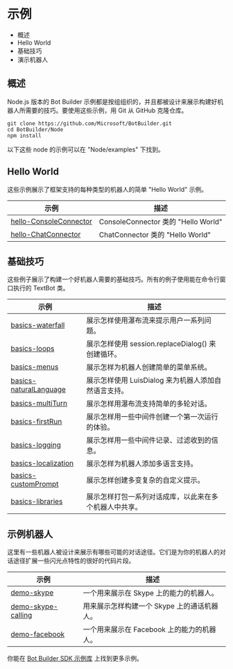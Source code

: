# 示例 #
  - 概述
  - Hello World
  - 基础技巧
  - 演示机器人

## 概述 ##
  Node.js 版本的 Bot Builder 示例都是按组组织的，并且都被设计来展示构建好机器人所需要的技巧。要使用这些示例，用 Git 从 GitHub 克隆仓库。
  ```
  git clone https://github.com/Microsoft/BotBuilder.git
  cd BotBuilder/Node
  npm install
  ```
  以下这些 node 的示例可以在 "Node/examples" 下找到。

## Hello World ##
  这些示例展示了框架支持的每种类型的机器人的简单 "Hello World" 示例。
  <table>
    <thead>
      <tr>
        <th><strong>示例</strong></th>
        <th><strong>描述</strong></th>
      </tr>
    </thead>
    <tbody>
      <tr>
        <td><a href="https://github.com/Microsoft/BotBuilder/tree/master/Node/examples/hello-ConsoleConnector">hello-ConsoleConnector</a></td>
        <td>ConsoleConnector 类的 "Hello World"</td>
      </tr>
      <tr>
        <td><a href="https://github.com/Microsoft/BotBuilder/tree/master/Node/examples/hello-ChatConnector">hello-ChatConnector</a></td>
        <td>ChatConnector 类的 "Hello World"</td>
      </tr>
    </tbody>
  </table>

## 基础技巧 ##
  这些例子展示了构建一个好机器人需要的基础技巧。所有的例子使用能在命令行窗口执行的 TextBot 类。
  <table>
    <thead>
      <tr>
        <th><strong>示例</strong></th>
        <th><strong>描述</strong></th>
      </tr>
    </thead>
    <tbody>
      <tr>
        <td><a href="https://github.com/Microsoft/BotBuilder/tree/master/Node/examples/basics-waterfall">basics-waterfall</a></td>
        <td>展示怎样使用瀑布流来提示用户一系列问题。</td>
      </tr>
      <tr>
        <td><a href="https://github.com/Microsoft/BotBuilder/tree/master/Node/examples/basics-loops">basics-loops</a></td>
        <td>展示怎样使用 session.replaceDialog() 来创建循环。</td>
      </tr>
      <tr>
        <td><a href="https://github.com/Microsoft/BotBuilder/tree/master/Node/examples/basics-menus">basics-menus</a></td>
        <td>展示怎样为机器人创建简单的菜单系统。</td>
      </tr>
      <tr>
        <td><a href="https://github.com/Microsoft/BotBuilder/tree/master/Node/examples/basics-naturalLanguage">basics-naturalLanguage</a></td>
        <td>展示怎样使用 LuisDialog 来为机器人添加自然语言支持。</td>
      </tr>
      <tr>
        <td><a href="https://github.com/Microsoft/BotBuilder/tree/master/Node/examples/basics-multiTurn">basics-multiTurn</a></td>
        <td>展示怎样用瀑布流支持简单的多轮对话。</td>
      </tr>
      <tr>
        <td><a href="https://github.com/Microsoft/BotBuilder/tree/master/Node/examples/basics-firstRun">basics-firstRun</a></td>
        <td>展示怎样用一些中间件创建一个第一次运行的体验。</td>
      </tr>
      <tr>
        <td><a href="https://github.com/Microsoft/BotBuilder/tree/master/Node/examples/basics-logging">basics-logging</a></td>
        <td>展示怎样用一些中间件记录、过滤收到的信息。</td>
      </tr>
      <tr>
        <td><a href="https://github.com/Microsoft/BotBuilder/tree/master/Node/examples/basics-localization">basics-localization</a></td>
        <td>展示怎样为机器人添加多语言支持。</td>
      </tr>
      <tr>
        <td><a href="https://github.com/Microsoft/BotBuilder/tree/master/Node/examples/basics-customPrompt">basics-customPrompt</a></td>
        <td>展示怎样创建多变复杂的自定义提示。</td>
      </tr>
      <tr>
        <td><a href="https://github.com/Microsoft/BotBuilder/tree/master/Node/examples/basics-libraries">basics-libraries</a></td>
        <td>展示怎样打包一系列对话成库，以此来在多个机器人中共享。</td>
      </tr>
    </tbody>
  </table>

## 示例机器人 ##
  这里有一些机器人被设计来展示有哪些可能的对话途径。它们是为你的机器人的对话途径扩展一些闪光点特性的很好的代码片段。
  <table>
    <thead>
      <tr>
        <th><strong>示例</strong></th>
        <th><strong>描述</strong></th>
      </tr>
    </thead>
    <tbody>
      <tr>
        <td><a href="https://github.com/Microsoft/BotBuilder/tree/master/Node/examples/demo-skype">demo-skype</a></td>
        <td>一个用来展示在 Skype 上的能力的机器人。</td>
      </tr>
      <tr>
        <td><a href="https://github.com/Microsoft/BotBuilder/tree/master/Node/examples/demo-skype-calling">demo-skype-calling</a></td>
        <td>用来展示怎样构建一个 Skype 上的通话机器人。</td>
      </tr>
      <tr>
        <td><a href="https://github.com/Microsoft/BotBuilder/tree/master/Node/examples/demo-facebook">demo-facebook</a></td>
        <td>一个用来展示在 Facebook 上的能力的机器人。</td>
      </tr>
    </tbody>
  </table>

你能在 [Bot Builder SDK 示例库](https://github.com/Microsoft/BotBuilder-Samples/tree/master/CSharp) 上找到更多示例。
